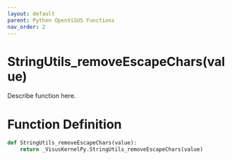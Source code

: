 ```yaml
---
layout: default
parent: Python OpenViSUS Functions
nav_order: 2
---
```


# StringUtils_removeEscapeChars(value)

Describe function here.

# Function Definition

```python
def StringUtils_removeEscapeChars(value):
    return _VisusKernelPy.StringUtils_removeEscapeChars(value)

```